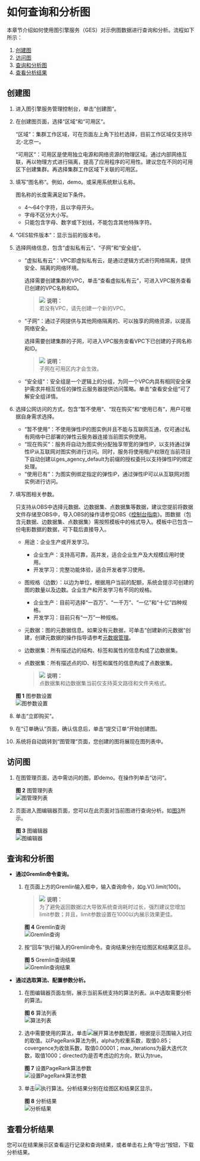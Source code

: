# 如何查询和分析图<a name="ges_01_0009"></a>

本章节介绍如何使用图引擎服务（GES）对示例图数据进行查询和分析。流程如下所示：

1.  [创建图](#section1449515386571)
2.  [访问图](#section945154219574)
3.  [查询和分析图](#section1365204715713)
4.  [查看分析结果](#section13512145165718)

## 创建图<a name="section1449515386571"></a>

1.  进入图引擎服务管理控制台，单击“创建图“。
2.  在创建图页面，选择“区域“和“可用区“。

    “区域“：集群工作区域，可在页面左上角下拉栏选择，目前工作区域仅支持华北-北京一。

    “可用区“：可用区是使用独立电源和网络资源的物理区域。通过内部网络互联，再以物理方式进行隔离，提高了应用程序的可用性。建议您在不同的可用区下创建集群。再选择集群工作区域下关联的可用区。

3.  填写“图名称“。例如，demo。或采用系统默认名称。

    图名称的长度需满足如下条件。

    -   4～64个字符，且以字母开头。
    -   字母不区分大小写。
    -   只能包含字母、数字或下划线，不能包含其他特殊字符。

4.  “GES软件版本“：显示当前的版本号。
5.  选择网络信息，包含“虚拟私有云“、“子网“和“安全组“。
    -   “虚拟私有云“：VPC即虚拟私有云，是通过逻辑方式进行网络隔离，提供安全、隔离的网络环境。

        选择需要创建集群的VPC，单击“查看虚拟私有云“，可进入VPC服务查看已创建的VPC名称和ID。

        >![](public_sys-resources/icon-note.gif) **说明：**   
        >若没有VPC，请先创建一个新的VPC。  

    -   “子网“：通过子网提供与其他网络隔离的、可以独享的网络资源，以提高网络安全。

        选择需要创建集群的子网，可进入VPC服务查看VPC下已创建的子网名称和ID。

        >![](public_sys-resources/icon-note.gif) **说明：**   
        >子网在可用区内才会生效。  

    -   “安全组“：安全组是一个逻辑上的分组，为同一个VPC内具有相同安全保护需求并相互信任的弹性云服务器提供访问策略。单击“查看安全组“可了解安全组详情。

6.  选择公网访问的方式，包含“暂不使用“、“现在购买“和“使用已有“，用户可根据自身需求选择。
    -   “暂不使用“：不使用弹性IP的图实例并且不能与互联网互通，仅可通过私有网络中已部署的弹性云服务器连接当前图实例使用。
    -   “现在购买“：服务将自动为图实例分配独享带宽的弹性IP，以支持通过弹性IP从互联网对图实例进行访问。同时，服务将使用租户权限在当前项目下自动创建以ges\_agency\_default为前缀的授权委托以支持弹性IP的绑定处理。
    -   “使用已有“：为图实例绑定指定的弹性IP，通过弹性IP可以从互联网对图实例进行访问。

7.  填写图相关参数。

    只支持从OBS中选择元数据、边数据集、点数据集等数据，建议您提前将数据文件存储至OBS中，导入OBS的操作请参见OBS《[控制台指南](http://support.huaweicloud.com/usermanual-obs/zh-cn_topic_0045829088.html)》。图数据（包含元数据、边数据集、点数据集）需按照模板中的格式导入。模板中已包含一份电影数据的数据，可下载后直接导入。

    -   用途：企业生产或开发学习。
        -   企业生产：支持高可靠，高并发，适合企业生产及大规模应用时使用。
        -   开发学习：完整功能体验，适合开发者学习使用。

    -   图规格（边数）：以边为单位，根据用户当前的配额，系统会提示可创建的图的数量以及边数。企业生产和开发学习有不同的规格。
        -   企业生产：目前可选择“一百万”、“一千万”、“一亿”和“十亿”四种规格。
        -   开发学习：目前只有“一万”一种规格。

    -   元数据：图的元数据信息。如果没有元数据，可单击“创建新的元数据“创建，创建元数据的操作指导请参考[元数据管理](元数据管理.md)。
    -   边数据集：所有描述边的结构、标签和属性的信息构成了边数据集。
    -   点数据集：所有描述点的ID、标签和属性的信息构成了点数据集。

        >![](public_sys-resources/icon-note.gif) **说明：**   
        >点数据集和边数据集当前仅支持英文路径和文件夹格式。  


    **图 1**  图参数设置<a name="fig6621532185049"></a>  
    ![](figures/图参数设置.png "图参数设置")

8.  单击“立即购买“。
9.  在“订单确认“页面，确认信息后，单击“提交订单“开始创建图。
10. 系统将自动跳转到“图管理“页面，您创建的图将展现在图列表中。

## 访问图<a name="section945154219574"></a>

1.  在图管理页面，选中需访问的图，即demo。在操作列单击“访问“。

    **图 2**  图管理列表<a name="fig1069517254523"></a>  
    ![](figures/图管理列表.png "图管理列表")

2.  页面进入图编辑器页面，您可以在此页面对当前图进行查询分析。如[图3](#fig54696754185831)所示。

    **图 3**  图编辑器<a name="fig54696754185831"></a>  
    ![](figures/图编辑器.png "图编辑器")


## 查询和分析图<a name="section1365204715713"></a>

-   **通过Gremlin命令查询。**
    1.  在页面上方的Gremlin输入框中，输入查询命令，如g.V\(\).limit\(100\)。

        >![](public_sys-resources/icon-note.gif) **说明：**   
        >为了避免返回数据过大导致系统查询耗时过长，强烈建议您增加limit参数；并且，limit参数设置在1000以内展示效果更佳。  

        **图 4**  Gremlin查询<a name="fig158653435517"></a>  
        ![](figures/Gremlin查询.png "Gremlin查询")

    2.  按“回车“执行输入的Gremlin命令。查询结果分别在绘图区和结果区显示。

        **图 5**  Gremlin查询结果<a name="fig16302134218271"></a>  
        ![](figures/Gremlin查询结果.png "Gremlin查询结果")


-   **通过选取算法、配置参数分析。**
    1.  在图编辑器页面左侧，展示当前系统支持的算法列表。从中选取需要分析的算法。

        **图 6**  算法列表<a name="fig723921034110"></a>  
        ![](figures/算法列表.png "算法列表")

    2.  选中需要使用的算法，单击![](figures/zh-cn_image_0090602537.png)展开算法参数配置，根据提示范围输入对应的取值。以PageRank算法为例，alpha为权重系数，取值0.85；covergence为收敛系数，取值0.00001；max\_iterations为最大迭代次数，取值1000；directed为是否考虑边的方向，默认为true。

        **图 7**  设置PageRank算法参数<a name="fig104368981907"></a>  
        ![](figures/设置PageRank算法参数.png "设置PageRank算法参数")

    3.  单击![](figures/zh-cn_image_0090602539.png)执行算法。分析结果分别在绘图区和结果区显示。

        **图 8**  分析结果<a name="fig83210421352"></a>  
        ![](figures/分析结果.png "分析结果")



## 查看分析结果<a name="section13512145165718"></a>

您可以在结果展示区查看运行记录和查询结果，或者单击右上角“导出“按钮，下载分析结果。

